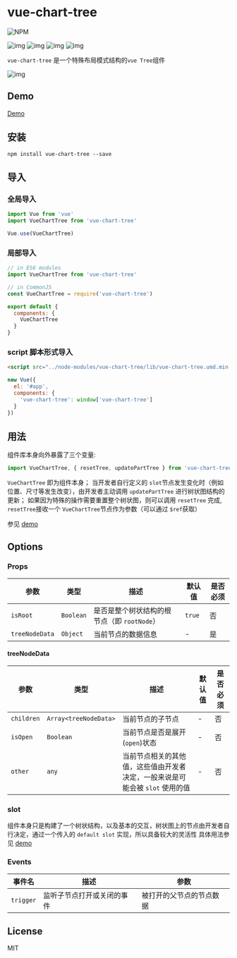 # vue-chart-tree

![NPM](https://nodei.co/npm/vue-chart-tree.png?downloads=true&downloadRank=true&stars=true)

![img](https://img.shields.io/npm/v/vue-chart-tree.svg) ![img](https://img.shields.io/bundlephobia/minzip/vue-chart-tree.svg) ![img](https://img.shields.io/npm/dt/vue-chart-tree.svg) ![img](https://img.shields.io/github/license/accforgit/vue-chart-tree.svg)

`vue-chart-tree` 是一个特殊布局模式结构的`vue Tree`组件

![img](https://raw.githubusercontent.com/accforgit/vue-chart-tree/master/public/tree1.jpg)

## Demo

[Demo](https://accforgit.github.io/vue-chart-tree/index.html)

## 安装

```
npm install vue-chart-tree --save
```

## 导入

### 全局导入

```js
import Vue from 'vue'
import VueChartTree from 'vue-chart-tree'

Vue.use(VueChartTree)
```

### 局部导入

```js
// in ES6 modules
import VueChartTree from 'vue-chart-tree'

// in CommonJS
const VueChartTree = require('vue-chart-tree')

export default {
  components: {
    VueChartTree
  }
}
```

### script 脚本形式导入

```html
<script src="../node-modules/vue-chart-tree/lib/vue-chart-tree.umd.min.js"></script>
```

```js
new Vue({
  el: '#app',
  components: {
    'vue-chart-tree': window['vue-chart-tree']
  }
})
```

## 用法

组件库本身向外暴露了三个变量:
```js
import VueChartTree, { resetTree, updatePartTree } from 'vue-chart-tree'
```
`VueChartTree` 即为组件本身；
当开发者自行定义的 `slot`节点发生变化时（例如位置、尺寸等发生改变），由开发者主动调用 `updatePartTree` 进行树状图结构的更新；
如果因为特殊的操作需要重置整个树状图，则可以调用 `resetTree` 完成, `resetTree`接收一个 `VueChartTree`节点作为参数（可以通过 `$ref`获取）

参见 [demo](https://github.com/accforgit/vue-chart-tree/blob/master/test/chart-tree.vue)

## Options

### Props

|参数|类型|描述|默认值|是否必须|
|----|---|----|----|---|
|`isRoot`|`Boolean`|是否是整个树状结构的根节点（即 `rootNode`）|`true`|否|
|`treeNodeData`|`Object`|当前节点的数据信息|-|是|

#### treeNodeData

|参数|类型|描述|默认值|是否必须|
|----|---|----|----|---|
|`children`|`Array<treeNodeData>`|当前节点的子节点|-|否|
|`isOpen`|`Boolean`|当前节点是否是展开(`open`)状态|-|否|
|`other`|`any`|当前节点相关的其他值，这些值由开发者决定，一般来说是可能会被 `slot` 使用的值|-|否|

### slot

组件本身只是构建了一个树状结构，以及基本的交互，树状图上的节点由开发者自行决定，通过一个传入的 `default slot` 实现，所以具备较大的灵活性
具体用法参见 [demo](https://github.com/accforgit/vue-chart-tree/blob/master/test/chart-tree.vue)

### Events

|事件名|描述|参数|
|----|---|----|
|`trigger`|监听子节点打开或关闭的事件|被打开的父节点的节点数据|

## License

MIT